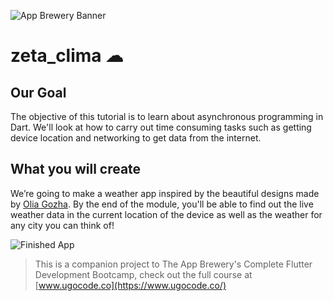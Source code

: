 ![App Brewery Banner](https://github.com/londonappbrewery/Images/blob/master/ugocodeBanner.png)


# zeta_clima ☁

## Our Goal

The objective of this tutorial is to learn about asynchronous programming in Dart. We'll look at how to carry out time consuming tasks such as getting device location and networking to get data from the internet. 


## What you will create

We’re going to make a weather app inspired by the beautiful designs made by [Olia Gozha](https://dribbble.com/shots/4663154-). By the end of the module, you'll be able to find out the live weather data in the current location of the device as well as the weather for any city you can think of!

![Finished App](https://github.com/londonugocode/Images/blob/master/zeta_clima-demo.gif)




>This is a companion project to The App Brewery's Complete Flutter Development Bootcamp, check out the full course at [www.ugocode.co](https://www.ugocode.co/)


